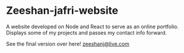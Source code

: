 # Zeeshan-jafri-website
A website developed on Node and React to serve as an online portfolio. Displays some of my projects and passes my contact info forward.

See the final version over here!
zeeshanj@live.com

